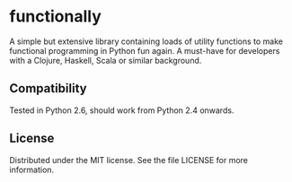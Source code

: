 # functionally

A simple but extensive library containing loads of utility functions to make
functional programming in Python fun again. A must-have for developers with
a Clojure, Haskell, Scala or similar background.

## Compatibility

Tested in Python 2.6, should work from Python 2.4 onwards.

## License

Distributed under the MIT license. See the file LICENSE for more information.

